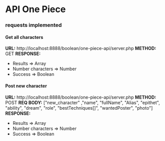 # API One Piece

### requests implemented

#### Get all characters

**URL:** http://localhost:8888/boolean/one-piece-api/server.php
**METHOD:** GET
**RESPONSE:**

- Results => Array
- Number characters => Number
- Success => Boolean

#### Post new character

**URL:** http://localhost:8888/boolean/one-piece-api/server.php
**METHOD:** POST
**REQ BODY:** ["new_character" ,"name", "fullName", "Alias", "epithet", "ability", "dream", "role", "bestTechniques[]", "wantedPoster", "photo"]
**RESPONSE:**

- Results => Array
- Number characters => Number
- Success => Boolean

#####
